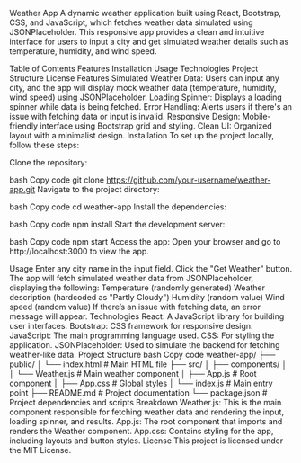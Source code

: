 Weather App
A dynamic weather application built using React, Bootstrap, CSS, and JavaScript, which fetches weather data simulated using JSONPlaceholder. This responsive app provides a clean and intuitive interface for users to input a city and get simulated weather details such as temperature, humidity, and wind speed.

Table of Contents
Features
Installation
Usage
Technologies
Project Structure
License
Features
Simulated Weather Data: Users can input any city, and the app will display mock weather data (temperature, humidity, wind speed) using JSONPlaceholder.
Loading Spinner: Displays a loading spinner while data is being fetched.
Error Handling: Alerts users if there's an issue with fetching data or input is invalid.
Responsive Design: Mobile-friendly interface using Bootstrap grid and styling.
Clean UI: Organized layout with a minimalist design.
Installation
To set up the project locally, follow these steps:

Clone the repository:

bash
Copy code
git clone https://github.com/your-username/weather-app.git
Navigate to the project directory:

bash
Copy code
cd weather-app
Install the dependencies:

bash
Copy code
npm install
Start the development server:

bash
Copy code
npm start
Access the app: Open your browser and go to http://localhost:3000 to view the app.

Usage
Enter any city name in the input field.
Click the "Get Weather" button.
The app will fetch simulated weather data from JSONPlaceholder, displaying the following:
Temperature (randomly generated)
Weather description (hardcoded as "Partly Cloudy")
Humidity (random value)
Wind speed (random value)
If there’s an issue with fetching data, an error message will appear.
Technologies
React: A JavaScript library for building user interfaces.
Bootstrap: CSS framework for responsive design.
JavaScript: The main programming language used.
CSS: For styling the application.
JSONPlaceholder: Used to simulate the backend for fetching weather-like data.
Project Structure
bash
Copy code
weather-app/
├── public/
│   └── index.html        # Main HTML file
├── src/
│   ├── components/
│   │   └── Weather.js    # Main weather component
│   ├── App.js            # Root component
│   ├── App.css           # Global styles
│   └── index.js          # Main entry point
├── README.md             # Project documentation
└── package.json          # Project dependencies and scripts
Breakdown
Weather.js: This is the main component responsible for fetching weather data and rendering the input, loading spinner, and results.
App.js: The root component that imports and renders the Weather component.
App.css: Contains styling for the app, including layouts and button styles.
License
This project is licensed under the MIT License.
